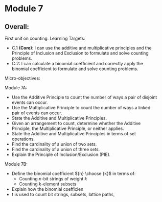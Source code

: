 # Module 7

## Overall: 

First unit on counting. Learning Targets: 

-   C.1  **(Core)**: I can use the additive and multiplicative principles and the Principle of Inclusion and Exclusion to formulate and solve counting problems.
-   C.2: I can calculate a binomial coefficient and correctly apply the binomial coefficient to formulate and solve counting problems.


Micro-objectives: 

Module 7A: 

+ Use the Additive Principle to count the number of ways a pair of disjoint events can occur. 
+ Use the Multiplicative Principle to count the number of ways a linked pair of events can occur. 
+ State the Additive and Multiplicative Principles. 
+ Given an arrangement to count, determine whether the Additive Principle, the Multiplicative Principle, or neither applies. 
+ State the Additive and Multiplicative Principles in terms of set operations. 
+ Find the cardinality of a union of two sets. 
+ Find the cardinality of a union of three sets. 
+ Explain the Principle of Inclusion/Exclusion (PIE). 

Module 7B: 

- Define the binomial coefficient ${n} \choose {k}$ in terms of: 
	- Counting $n$-bit strings of weight $k$
	- Counting $k$-element subsets 
- Explain how the binomial coefficien
- t is used to count bit strings, subsets, lattice paths, 
<!--stackedit_data:
eyJoaXN0b3J5IjpbLTk0ODg1MDU0MV19
-->